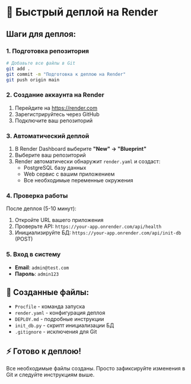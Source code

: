 # 🚀 Быстрый деплой на Render

## Шаги для деплоя:

### 1. Подготовка репозитория
```bash
# Добавьте все файлы в Git
git add .
git commit -m "Подготовка к деплою на Render"
git push origin main
```

### 2. Создание аккаунта на Render
1. Перейдите на https://render.com
2. Зарегистрируйтесь через GitHub
3. Подключите ваш репозиторий

### 3. Автоматический деплой
1. В Render Dashboard выберите **"New" → "Blueprint"**
2. Выберите ваш репозиторий
3. Render автоматически обнаружит `render.yaml` и создаст:
   - PostgreSQL базу данных
   - Web сервис с вашим приложением
   - Все необходимые переменные окружения

### 4. Проверка работы
После деплоя (5-10 минут):
1. Откройте URL вашего приложения
2. Проверьте API: `https://your-app.onrender.com/api/health`
3. Инициализируйте БД: `https://your-app.onrender.com/api/init-db` (POST)

### 5. Вход в систему
- **Email**: `admin@test.com`
- **Пароль**: `admin123`

## 📁 Созданные файлы:
- `Procfile` - команда запуска
- `render.yaml` - конфигурация деплоя
- `DEPLOY.md` - подробные инструкции
- `init_db.py` - скрипт инициализации БД
- `.gitignore` - исключения для Git

## ⚡ Готово к деплою!
Все необходимые файлы созданы. Просто зафиксируйте изменения в Git и следуйте инструкциям выше.
